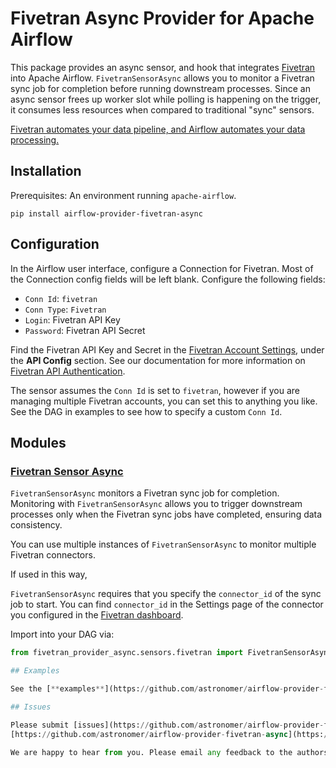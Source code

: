 # Fivetran Async Provider for Apache Airflow

This package provides an async sensor, and hook that integrates [Fivetran](https://fivetran.com) into Apache Airflow. 
`FivetranSensorAsync` allows you to monitor a Fivetran sync job for completion before running downstream processes.
Since an async sensor frees up worker slot while polling is happening on the trigger, it consumes less resources when compared to traditional "sync" sensors.

[Fivetran automates your data pipeline, and Airflow automates your data processing.](https://www.youtube.com/watch?v=siSx6L2ckSw&ab_channel=Fivetran)

## Installation

Prerequisites: An environment running `apache-airflow`.

```
pip install airflow-provider-fivetran-async
```

## Configuration

In the Airflow user interface, configure a Connection for Fivetran. Most of the Connection config fields will be left blank. Configure the following fields:

* `Conn Id`: `fivetran`
* `Conn Type`: `Fivetran`
* `Login`: Fivetran API Key
* `Password`: Fivetran API Secret

Find the Fivetran API Key and Secret in the [Fivetran Account Settings](https://fivetran.com/account/settings), under the **API Config** section. See our documentation for more information on [Fivetran API Authentication](https://fivetran.com/docs/rest-api/getting-started#authentication).

The sensor assumes the `Conn Id` is set to `fivetran`, however if you are managing multiple Fivetran accounts, you can set this to anything you like. See the DAG in examples to see how to specify a custom `Conn Id`.

## Modules

### [Fivetran Sensor Async](https://github.com/astronomer/airflow-provider-fivetran-async/tree/main/fivetran_provider_async/hooks/fivetran.py)

`FivetranSensorAsync` monitors a Fivetran sync job for completion. 
Monitoring with `FivetranSensorAsync` allows you to trigger downstream processes only when the Fivetran sync jobs have completed, ensuring data consistency. 



You can use multiple instances of `FivetranSensorAsync` to monitor multiple Fivetran connectors.

If used in this way, 

`FivetranSensorAsync` requires that you specify the `connector_id` of the sync job to start. You can find `connector_id` in the Settings page of the connector you configured in the [Fivetran dashboard](https://fivetran.com/dashboard/connectors).

Import into your DAG via:
```python
from fivetran_provider_async.sensors.fivetran import FivetranSensorAsync

## Examples

See the [**examples**](https://github.com/astronomer/airflow-provider-fivetran-async/tree/main/fivetran_provider_async/example_dags) directory for an example DAG.

## Issues

Please submit [issues](https://github.com/astronomer/airflow-provider-fivetran-async/issues) and [pull requests](https://github.com/astronomer/airflow-provider-fivetran-async/pulls) in our official repo:
[https://github.com/astronomer/airflow-provider-fivetran-async](https://github.com/astronomer/airflow-provider-fivetran-async)

We are happy to hear from you. Please email any feedback to the authors at [humans@astronomer.io](mailto:humans@astronomer.io).
